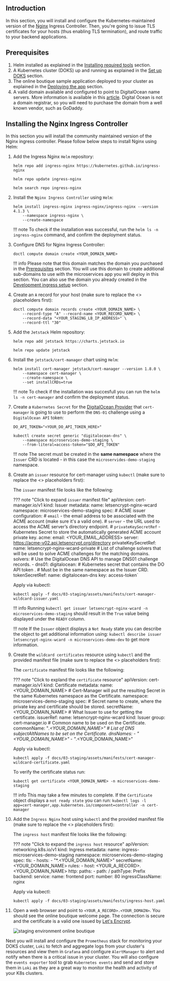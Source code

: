 ## Introduction

In this section, you will install and configure the Kubernetes-maintained version of the [Nginx](https://kubernetes.github.io/ingress-ngin) Ingress Controller. Then, you're going to issue TLS certificates for your hosts (thus enabling TLS termination), and route traffic to your backend applications.

## Prerequisites

1. Helm installed as explained in the [Installing required tools](installing-required-tools.md) section.
2. A Kubernetes cluster (DOKS) up and running as explained in the [Set up DOKS](setup-doks.md) section.
3. The online boutique sample application deployed to your cluster as explained in the [Deploying the app](deploying-the-app.md) section.
4. A valid domain available and configured to point to DigitalOcean name servers. More information is available in this [article](https://www.digitalocean.com/community/tutorials/how-to-point-to-digitalocean-nameservers-from-common-domain-registrars). Digital Ocean is not a domain registrar, so you will need to purchase the domain from a well known vendor, such as GoDaddy.

## Installing the Nginx Ingress Controller

In this section you will install the community maintained version of the Nginx ingress controller. Please follow below steps to install Nginx using Helm:

1. Add the Ingress Nginx `Helm` repository:

    ```shell
    helm repo add ingress-nginx https://kubernetes.github.io/ingress-nginx

    helm repo update ingress-nginx

    helm search repo ingress-nginx
    ```

2. Install the `Nginx Ingress Controller` using `Helm`:

    ```shell
    helm install ingress-nginx ingress-nginx/ingress-nginx --version 4.1.3 \
        --namespace ingress-nginx \
        --create-namespace  
    ```

    !!! note
        To check if the installation was successful, run the `helm ls -n ingress-nginx` command, and confirm the deployment status.

3. Configure DNS for Nginx Ingress Controller:

    ```shell
    doctl compute domain create <YOUR_DOMAIN_NAME>
    ```

    !!! info
        Please note that this domain matches the domain you purchased in the [Prerequisites](#prerequisites) section. You will use this domain to create additional sub-domains to use with the microservices app you will deploy in this section. You can also use the domain you already created in the [Development ingress setup](docs/02-development/setup-ingress.md) section.

4. Create an `A` record for your host (make sure to replace the <> placeholders first):

    ```shell
    doctl compute domain records create <YOUR_DOMAIN_NAME> \
        --record-type "A" --record-name <YOUR_RECORD_NAME> \
        --record-data "<YOUR_STAGING_LB_IP_ADDRESS>" \
        --record-ttl "30"
    ```

5. Add the `Jetstack` Helm repository:

    ```shell
    helm repo add jetstack https://charts.jetstack.io

    helm repo update jetstack
    ```

6. Install the `jetstack/cert-manager` chart using `Helm`:

    ```shell
    helm install cert-manager jetstack/cert-manager --version 1.8.0 \
        --namespace cert-manager \
        --create-namespace \
        --set installCRDs=true
    ```

    !!! note
        To check if the installation was succesfull you can run the `helm ls -n cert-manager` and confirm the deployment status.

7. Create a `Kubernetes Secret` for the [DigitalOcean Provider](https://cert-manager.io/docs/configuration/acme/dns01/digitalocean) that `cert-manager` is going to use to perform the `DNS-01` challenge using a `DigitalOcean API` token:

    ```shell
    DO_API_TOKEN="<YOUR_DO_API_TOKEN_HERE>"

    kubectl create secret generic "digitalocean-dns" \
        --namespace microservices-demo-staging \
        --from-literal=access-token="$DO_API_TOKEN"
    ```

    !!! note
        The secret must be created in the **same namespace** where the `Issuer` CRD is located - in this case the `microservides-demo-staging` namespace.

8. Create an `issuer` resource for cert-manager using `kubectl` (make sure to replace the <> placeholders first):

    The `issuer` manifest file looks like the following:

    ??? note "Click to expand `issuer` manifest file"
            apiVersion: cert-manager.io/v1
            kind: Issuer
            metadata:
            name: letsencrypt-nginx-wcard
            namespace: microservices-demo-staging
            spec:
            # ACME issuer configuration:
            # `email` - the email address to be associated with the ACME account (make sure it's a valid one).
            # `server` - the URL used to access the ACME server’s directory endpoint.
            # `privateKeySecretRef` - Kubernetes Secret to store the automatically generated ACME account private key.
            acme:
                email: <YOUR_EMAIL_ADDRESS>
                server: https://acme-v02.api.letsencrypt.org/directory
                privateKeySecretRef:
                name: letsencrypt-nginx-wcard-private
                # List of challenge solvers that will be used to solve ACME challenges for the matching domains.
                solvers:
                # Use the DigitalOcean DNS API to manage DNS01 challenge records.
                - dns01:
                    digitalocean:
                        # Kubernetes secret that contains the DO API token .
                        # Must be in the same namespace as the Issuer CRD.
                        tokenSecretRef:
                        name: digitalocean-dns
                        key: access-token`

    Apply via kubectl:

    ```shell
    kubectl apply -f docs/03-staging/assets/manifests/cert-manager-wildcard-issuer.yaml
    ```

    !!! info
    Running `kubectl get issuer letsencrypt-nginx-wcard -n microservices-demo-staging` should result in the `True` value being displayed under the `READY` column.

    !!! note
        If the `Issuer` object displays a `Not Ready` state you can describe the object to get additional information using: `kubectl describe issuer letsencrypt-nginx-wcard -n microservices-demo-dev` to get more information.

9. Create the `wildcard certificates` resource using `kubectl` and the provided manifest file (make sure to replace the <> placeholders first):

    The `certificate` manifest file looks like the following:

    ??? note "Click to expland the `certificate` resource"
            apiVersion: cert-manager.io/v1
            kind: Certificate
            metadata:
            name: <YOUR_DOMAIN_NAME>
            # Cert-Manager will put the resulting Secret in the same Kubernetes namespace as the Certificate.
            namespace: microservices-demo-staging
            spec:
            # Secret name to create, where the private key and certificate should be stored.
            secretName: <YOUR_DOMAIN_NAME>
            # What Issuer to use for getting the certificate.
            issuerRef:
                name: letsencrypt-nginx-wcard
                kind: Issuer
                group: cert-manager.io
            # Common name to be used on the Certificate.
            commonName: "*.<YOUR_DOMAIN_NAME>"
            # List of DNS subjectAltNames to be set on the Certificate.
            dnsNames:
                - "<YOUR_DOMAIN_NAME>"
                - "*.<YOUR_DOMAIN_NAME>"

    Apply via kubectl:

    ```shell
    kubectl apply -f docs/03-staging/assets/manifests/cert-manager-wildcard-certificate.yaml
    ```

    To verify the certificate status run:

    ```shell
    kubectl get certificate <YOUR_DOMAIN_NAME> -n microservices-demo-staging
    ```

    !!! info
        This may take a few minutes to complete. If the `Certificate` object displays a `not ready state` you can run: `kubectl logs -l app=cert-manager,app.kubernetes.io/component=controller -n cert-manager`

10. Add the `Ingress Nginx` host using `kubectl` and the provided manifest file (make sure to replace the <> placeholders first):

    The `ingress host` manifest file looks like the following:

    ??? note "Click to expand the `ingress host` resource"
            apiVersion: networking.k8s.io/v1
            kind: Ingress
            metadata:
            name: ingress-microservices-demo-staging
            namespace: microservices-demo-staging
            spec:
            tls:
                - hosts:
                    - "*.<YOUR_DOMAIN_NAME>"
                secretName: <YOUR_DOMAIN_NAME>
            rules:
                - host: <YOUR_A_RECORD>.<YOUR_DOMAIN_NAME>
                http:
                    paths:
                    - path: /
                        pathType: Prefix
                        backend:
                        service:
                            name: frontend
                            port:
                            number: 80
            ingressClassName: nginx

    Apply via kubectl:

    ```shell
    kubectl apply -f docs/03-staging/assets/manifests/ingress-host.yaml 
    ```

11. Open a web browser and point to `<YOUR_A_RECORD>.<YOUR_DOMAIN>`. You should see the online boutique welcome page. The connection is secure and the certificate is a valid one issued by [Let's Encrypt](https://letsencrypt.org).

    ![staging environment online boutique](microservices_demo_ingress_staging.png)

Next you will install and configure the `Prometheus` stack for monitoring your DOKS cluster, `Loki` to fetch and aggregate logs from your cluster's resources and view them in `Grafana` and configure `AlertManager` to alert and notify when there is a critical issue in your cluster.
You will also configure the `events exporter` tool to grab `Kubernetes events` and send and store them in `Loki` as they are a great way to monitor the health and activity of your K8s clusters.
